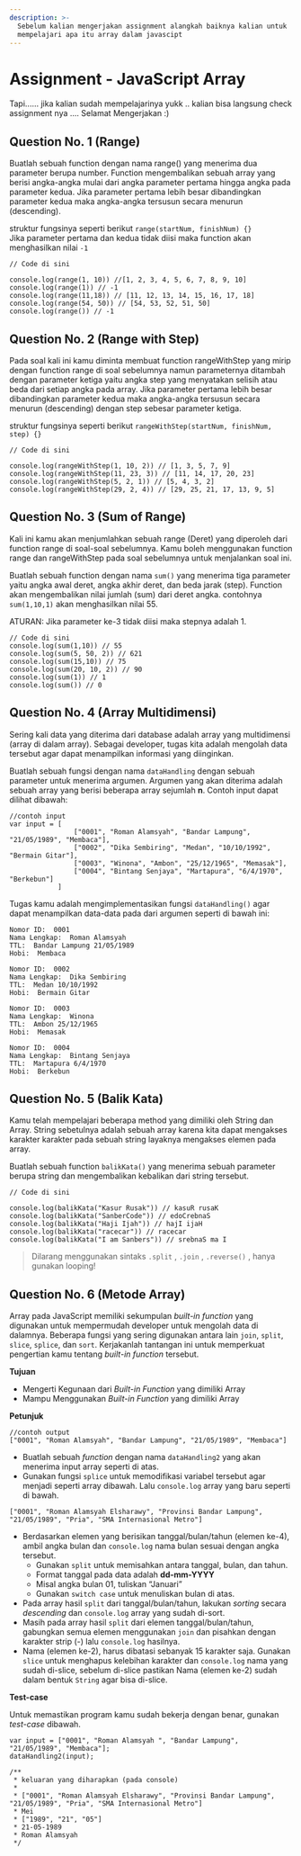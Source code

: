 ```yaml
---
description: >-
  Sebelum kalian mengerjakan assignment alangkah baiknya kalian untuk
  mempelajari apa itu array dalam javascipt
---
```


# Assignment - JavaScript Array

Tapi...... jika kalian sudah mempelajarinya yukk .. kalian bisa langsung check assignment nya .... Selamat Mengerjakan :\)

## Question No. 1 \(Range\) 

Buatlah sebuah function dengan nama range\(\) yang menerima dua parameter berupa number. Function mengembalikan sebuah array yang berisi angka-angka mulai dari angka parameter pertama hingga angka pada parameter kedua. Jika parameter pertama lebih besar dibandingkan parameter kedua maka angka-angka tersusun secara menurun \(descending\).

struktur fungsinya seperti berikut `range(startNum, finishNum) {}`  
Jika parameter pertama dan kedua tidak diisi maka function akan menghasilkan nilai `-1`

```text
// Code di sini
 
console.log(range(1, 10)) //[1, 2, 3, 4, 5, 6, 7, 8, 9, 10]
console.log(range(1)) // -1
console.log(range(11,18)) // [11, 12, 13, 14, 15, 16, 17, 18]
console.log(range(54, 50)) // [54, 53, 52, 51, 50]
console.log(range()) // -1 
```

## Question No. 2 \(Range with Step\)

Pada soal kali ini kamu diminta membuat function rangeWithStep yang mirip dengan function range di soal sebelumnya namun parameternya ditambah dengan parameter ketiga yaitu angka step yang menyatakan selisih atau beda dari setiap angka pada array. Jika parameter pertama lebih besar dibandingkan parameter kedua maka angka-angka tersusun secara menurun \(descending\) dengan step sebesar parameter ketiga.

struktur fungsinya seperti berikut `rangeWithStep(startNum, finishNum, step) {}`

```text
// Code di sini
 
console.log(rangeWithStep(1, 10, 2)) // [1, 3, 5, 7, 9]
console.log(rangeWithStep(11, 23, 3)) // [11, 14, 17, 20, 23]
console.log(rangeWithStep(5, 2, 1)) // [5, 4, 3, 2]
console.log(rangeWithStep(29, 2, 4)) // [29, 25, 21, 17, 13, 9, 5] 
```

## Question No. 3 \(Sum of Range\)

Kali ini kamu akan menjumlahkan sebuah range \(Deret\) yang diperoleh dari function range di soal-soal sebelumnya. Kamu boleh menggunakan function range dan rangeWithStep pada soal sebelumnya untuk menjalankan soal ini.

Buatlah sebuah function dengan nama `sum()` yang menerima tiga parameter yaitu angka awal deret, angka akhir deret, dan beda jarak \(step\). Function akan mengembalikan nilai jumlah \(sum\) dari deret angka. contohnya `sum(1,10,1)` akan menghasilkan nilai 55.

ATURAN: Jika parameter ke-3 tidak diisi maka stepnya adalah 1.

```text
// Code di sini
console.log(sum(1,10)) // 55
console.log(sum(5, 50, 2)) // 621
console.log(sum(15,10)) // 75
console.log(sum(20, 10, 2)) // 90
console.log(sum(1)) // 1
console.log(sum()) // 0 
```

## Question No. 4 \(Array Multidimensi\)

Sering kali data yang diterima dari database adalah array yang multidimensi \(array di dalam array\). Sebagai developer, tugas kita adalah mengolah data tersebut agar dapat menampilkan informasi yang diinginkan.

Buatlah sebuah fungsi dengan nama `dataHandling` dengan sebuah parameter untuk menerima argumen. Argumen yang akan diterima adalah sebuah array yang berisi beberapa array sejumlah **n**. Contoh input dapat dilihat dibawah:

```text
//contoh input
var input = [
                ["0001", "Roman Alamsyah", "Bandar Lampung", "21/05/1989", "Membaca"],
                ["0002", "Dika Sembiring", "Medan", "10/10/1992", "Bermain Gitar"],
                ["0003", "Winona", "Ambon", "25/12/1965", "Memasak"],
                ["0004", "Bintang Senjaya", "Martapura", "6/4/1970", "Berkebun"]
            ] 
```

Tugas kamu adalah mengimplementasikan fungsi `dataHandling()` agar dapat menampilkan data-data pada dari argumen seperti di bawah ini:

```text
Nomor ID:  0001
Nama Lengkap:  Roman Alamsyah
TTL:  Bandar Lampung 21/05/1989
Hobi:  Membaca
 
Nomor ID:  0002
Nama Lengkap:  Dika Sembiring
TTL:  Medan 10/10/1992
Hobi:  Bermain Gitar
 
Nomor ID:  0003
Nama Lengkap:  Winona
TTL:  Ambon 25/12/1965
Hobi:  Memasak
 
Nomor ID:  0004
Nama Lengkap:  Bintang Senjaya
TTL:  Martapura 6/4/1970
Hobi:  Berkebun 
```

## Question No. 5 \(Balik Kata\)

Kamu telah mempelajari beberapa method yang dimiliki oleh String dan Array. String sebetulnya adalah sebuah array karena kita dapat mengakses karakter karakter pada sebuah string layaknya mengakses elemen pada array.

Buatlah sebuah function `balikKata()` yang menerima sebuah parameter berupa string dan mengembalikan kebalikan dari string tersebut.

```text
// Code di sini
 
console.log(balikKata("Kasur Rusak")) // kasuR rusaK
console.log(balikKata("SanberCode")) // edoCrebnaS
console.log(balikKata("Haji Ijah")) // hajI ijaH
console.log(balikKata("racecar")) // racecar
console.log(balikKata("I am Sanbers")) // srebnaS ma I 
```

> Dilarang menggunakan sintaks `.split` , `.join` , `.reverse()` , hanya gunakan looping!

## Question No. 6 \(Metode Array\)

Array pada JavaScript memiliki sekumpulan _built-in function_ yang digunakan untuk mempermudah developer untuk mengolah data di dalamnya. Beberapa fungsi yang sering digunakan antara lain `join`, `split`, `slice`, `splice`, dan `sort`. Kerjakanlah tantangan ini untuk memperkuat pengertian kamu tentang _built-in function_ tersebut.

**Tujuan**

* Mengerti Kegunaan dari _Built-in Function_ yang dimiliki Array
* Mampu Menggunakan _Built-in Function_ yang dimiliki Array

**Petunjuk**

```text
//contoh output
["0001", "Roman Alamsyah", "Bandar Lampung", "21/05/1989", "Membaca"]  
```

* Buatlah sebuah _function_ dengan nama `dataHandling2` yang akan menerima input array seperti di atas.
* Gunakan fungsi `splice` untuk memodifikasi variabel tersebut agar menjadi seperti array dibawah. Lalu `console.log` array yang baru seperti di bawah.

```text
["0001", "Roman Alamsyah Elsharawy", "Provinsi Bandar Lampung", "21/05/1989", "Pria", "SMA Internasional Metro"] 
```

* Berdasarkan elemen yang berisikan tanggal/bulan/tahun \(elemen ke-4\), ambil angka bulan dan `console.log` nama bulan sesuai dengan angka tersebut.
  * Gunakan `split` untuk memisahkan antara tanggal, bulan, dan tahun.
  * Format tanggal pada data adalah **dd-mm-YYYY**
  * Misal angka bulan 01, tuliskan “Januari”
  * Gunakan `switch case` untuk menuliskan bulan di atas.
* Pada array hasil `split` dari tanggal/bulan/tahun, lakukan _sorting_ secara _descending_ dan `console.log` array yang sudah di-sort.
* Masih pada array hasil `split` dari elemen tanggal/bulan/tahun, gabungkan semua elemen menggunakan `join` dan pisahkan dengan karakter strip \(-\) lalu `console.log` hasilnya.
* Nama \(elemen ke-2\), harus dibatasi sebanyak 15 karakter saja. Gunakan `slice` untuk menghapus kelebihan karakter dan `console.log` nama yang sudah di-slice, sebelum di-slice pastikan Nama \(elemen ke-2\) sudah dalam bentuk `String` agar bisa di-slice.

**Test-case**

Untuk memastikan program kamu sudah bekerja dengan benar, gunakan _test-case_ dibawah.

```text
var input = ["0001", "Roman Alamsyah ", "Bandar Lampung", "21/05/1989", "Membaca"];
dataHandling2(input);
 
/**
 * keluaran yang diharapkan (pada console)
 *
 * ["0001", "Roman Alamsyah Elsharawy", "Provinsi Bandar Lampung", "21/05/1989", "Pria", "SMA Internasional Metro"]
 * Mei
 * ["1989", "21", "05"]
 * 21-05-1989
 * Roman Alamsyah
 */ 
```

